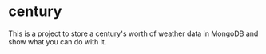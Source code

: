 century
=======

This is a project to store a century's worth of weather data in MongoDB and show what you can do with it.
